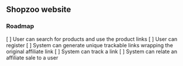 ## Shopzoo website

### Roadmap

[ ] User can search for products and use the product links
[ ] User can register 
[ ] System can generate unique trackable links wrapping the original affiliate link
[ ] System can track a link
[ ] System can relate an affiliate sale to a user
